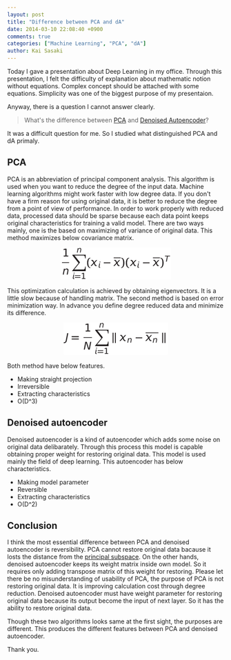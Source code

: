 ```yaml
---
layout: post
title: "Difference between PCA and dA"
date: 2014-03-10 22:08:40 +0900
comments: true
categories: ["Machine Learning", "PCA", "dA"]
author: Kai Sasaki
---
```


Today I gave a presentation about Deep Learning in my office. Through this presentation, I felt
the difficulty of explanation about mathematic notion without equations. Complex concept should
be attached with some equations. Simplicity was one of the biggest purpose of my presentaion.

Anyway, there is a question I cannot answer clearly.

> What's the difference between [PCA](http://en.wikipedia.org/wiki/Principal_component_analysis) and [Denoised Autoencoder](http://en.wikipedia.org/wiki/Nonlinear_dimensionality_reduction#Autoencoders)?

It was a difficult question for me. So I studied what distinguished PCA and dA primaly.

<!-- more -->

## PCA

PCA is an abbreviation of principal component analysis. This algorithm is used when you want to reduce the degree of the input data.
Machine learning algorithms might work faster with low degree data. If you don't have a firm reason for using original data, it is better
to reduce the degree from a point of view of performance. In order to work properly with reduced data, processed data should be sparse because
each data point keeps original characteristics for training a valid model. There are two ways mainly, one is the based on maximizing of variance
of original data. This method maximizes below covariance matrix.

<div style="text-align:center" markdown="1">
<img src="/images/posts/2014-03-10-pca-and-sda/covariance.png" />
</div>

This optimization calculation is achieved by obtaining eigenvectors. It is a little slow because of handling matrix.
The second method is based on error minimization way. In advance you define degree reduced data and minimize its difference.

<div style="text-align:center" markdown="1">
<img src="/images/posts/2014-03-10-pca-and-sda/error.png" />
</div>

Both method have below features.

* Making straight projection
* Irreversible
* Extracting characteristics
* O(D^3)

## Denoised autoencoder

Denoised autoencoder is a kind of autoencoder which adds some noise on original data delibarately. Through this process this model
is capable obtaining proper weight for restoring original data. This model is used mainly the field of deep learning.
This autoencoder has below characteristics.

* Making model parameter
* Reversible
* Extracting characteristics
* O(D^2)

## Conclusion

I think the most essential difference between PCA and denoised autoencoder is reversibility. PCA cannot restore original data bacause
it losts the distance from the [principal subspace](http://users.ics.aalto.fi/praiko/papers/pca_iconip/node3.html). On the other hands,
denoised autoencoder keeps its weight matrix inside own model. So it requires only adding transpose matrix of this weight for restoring.
Please let there be no misunderstanding of usability of PCA, the purpose of PCA is not restoring original data. It is improving calculation cost through
degree reduction. Denoised autoencoder must have weight parameter for restoring original data because its output become the input of next layer.
So it has the ability to restore original data.

Though these two algorithms looks same at the first sight, the purposes are different. This produces the different features between PCA and denoised
autoencoder.

Thank you.





